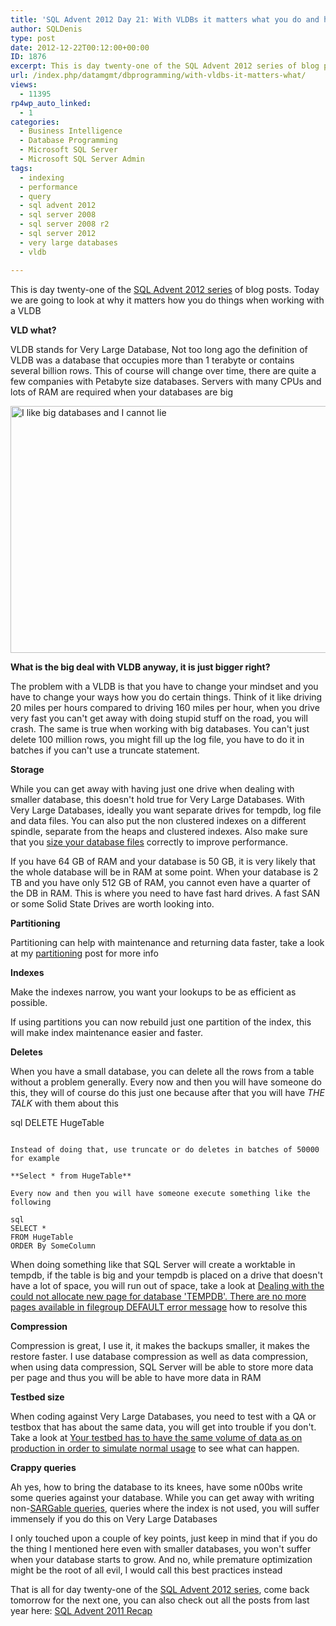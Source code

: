 ```yaml
---
title: 'SQL Advent 2012 Day 21: With VLDBs it matters what you do and how you do it'
author: SQLDenis
type: post
date: 2012-12-22T00:12:00+00:00
ID: 1876
excerpt: This is day twenty-one of the SQL Advent 2012 series of blog posts. Today we are going to look at Very Large Databases
url: /index.php/datamgmt/dbprogramming/with-vldbs-it-matters-what/
views:
  - 11395
rp4wp_auto_linked:
  - 1
categories:
  - Business Intelligence
  - Database Programming
  - Microsoft SQL Server
  - Microsoft SQL Server Admin
tags:
  - indexing
  - performance
  - query
  - sql advent 2012
  - sql server 2008
  - sql server 2008 r2
  - sql server 2012
  - very large databases
  - vldb

---
```

This is day twenty-one of the [SQL Advent 2012 series][1] of blog posts. Today we are going to look at why it matters how you do things when working with a VLDB 

**VLD what?**
  
VLDB stands for Very Large Database, Not too long ago the definition of VLDB was a database that occupies more than 1 terabyte or contains several billion rows. This of course will change over time, there are quite a few companies with Petabyte size databases. Servers with many CPUs and lots of RAM are required when your databases are big

<div class="image_block">
  <a href="/wp-content/uploads/blogs/DataMgmt/Denis/ADvent/SQLServerCPUandRAM.jpg?mtime=1356141722"><img alt="I like big databases and I cannot lie" title ="I like big databases and I cannot lie" src="/wp-content/uploads/blogs/DataMgmt/Denis/ADvent/SQLServerCPUandRAM.jpg?mtime=1356141722" width="582" height="395" /></a>
</div>

**What is the big deal with VLDB anyway, it is just bigger right?**
  
The problem with a VLDB is that you have to change your mindset and you have to change your ways how you do certain things. Think of it like driving 20 miles per hours compared to driving 160 miles per hour, when you drive very fast you can't get away with doing stupid stuff on the road, you will crash. The same is true when working with big databases. You can't just delete 100 million rows, you might fill up the log file, you have to do it in batches if you can't use a truncate statement.

**Storage**
  
While you can get away with having just one drive when dealing with smaller database, this doesn't hold true for Very Large Databases. With Very Large Databases, ideally you want separate drives for tempdb, log file and data files. You can also put the non clustered indexes on a different spindle, separate from the heaps and clustered indexes. Also make sure that you [size your database files][2] correctly to improve performance.
  
If you have 64 GB of RAM and your database is 50 GB, it is very likely that the whole database will be in RAM at some point. When your database is 2 TB and you have only 512 GB of RAM, you cannot even have a quarter of the DB in RAM. This is where you need to have fast hard drives. A fast SAN or some Solid State Drives are worth looking into.

**Partitioning**
  
Partitioning can help with maintenance and returning data faster, take a look at my [partitioning][3] post for more info

**Indexes**
  
Make the indexes narrow, you want your lookups to be as efficient as possible.
  
If using partitions you can now rebuild just one partition of the index, this will make index maintenance easier and faster.

**Deletes**
  
When you have a small database, you can delete all the rows from a table without a problem generally. Every now and then you will have someone do this, they will of course do this just one because after that you will have _THE TALK_ with them about this

sql
DELETE HugeTable
```

Instead of doing that, use truncate or do deletes in batches of 50000 for example

**Select * from HugeTable**
  
Every now and then you will have someone execute something like the following

sql
SELECT * 
FROM HugeTable
ORDER By SomeColumn
```
When doing something like that SQL Server will create a worktable in tempdb, if the table is big and your tempdb is placed on a drive that doesn't have a lot of space, you will run out of space, take a look at [Dealing with the could not allocate new page for database 'TEMPDB'. There are no more pages available in filegroup DEFAULT error message][4] how to resolve this

**Compression**
  
Compression is great, I use it, it makes the backups smaller, it makes the restore faster. I use database compression as well as data compression, when using data compression, SQL Server will be able to store more data per page and thus you will be able to have more data in RAM

**Testbed size**
  
When coding against Very Large Databases, you need to test with a QA or testbox that has about the same data, you will get into trouble if you don't. Take a look at [Your testbed has to have the same volume of data as on production in order to simulate normal usage][5] to see what can happen.

**Crappy queries**
  
Ah yes, how to bring the database to its knees, have some n00bs write some queries against your database. While you can get away with writing non-[SARGable queries][6], queries where the index is not used, you will suffer immensely if you do this on Very Large Databases

I only touched upon a couple of key points, just keep in mind that if you do the thing I mentioned here even with smaller databases, you won't suffer when your database starts to grow. And no, while premature optimization might be the root of all evil, I would call this best practices instead

That is all for day twenty-one of the [SQL Advent 2012 series][1], come back tomorrow for the next one, you can also check out all the posts from last year here: [SQL Advent 2011 Recap][7]

 [1]: /index.php/DataMgmt/DBProgramming/sql-advent-2012-here-is
 [2]: /index.php/DataMgmt/DBAdmin/MSSQLServerAdmin/sizing-database-files
 [3]: /index.php/DataMgmt/DataDesign/sql-advent-2011-day-3
 [4]: /index.php/DataMgmt/DataDesign/could-not-allocate-new-page-for-database
 [5]: /index.php/DataMgmt/DataDesign/your-testbed-has-to-have-the-same-volume
 [6]: /index.php/DataMgmt/DBProgramming/sargable-queries
 [7]: /index.php/DataMgmt/DataDesign/sql-advent-2011-recap